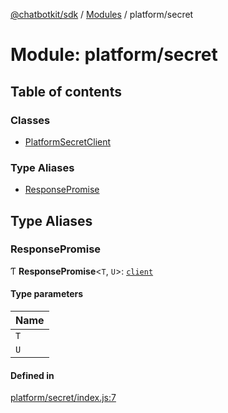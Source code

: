 [@chatbotkit/sdk](../README.md) / [Modules](../modules.md) / platform/secret

# Module: platform/secret

## Table of contents

### Classes

- [PlatformSecretClient](../classes/platform_secret.PlatformSecretClient.md)

### Type Aliases

- [ResponsePromise](platform_secret.md#responsepromise)

## Type Aliases

### ResponsePromise

Ƭ **ResponsePromise**\<`T`, `U`\>: [`client`](client.md)

#### Type parameters

| Name |
| :------ |
| `T` |
| `U` |

#### Defined in

[platform/secret/index.js:7](https://github.com/chatbotkit/node-sdk/blob/main/packages/sdk/src/platform/secret/index.js#L7)
